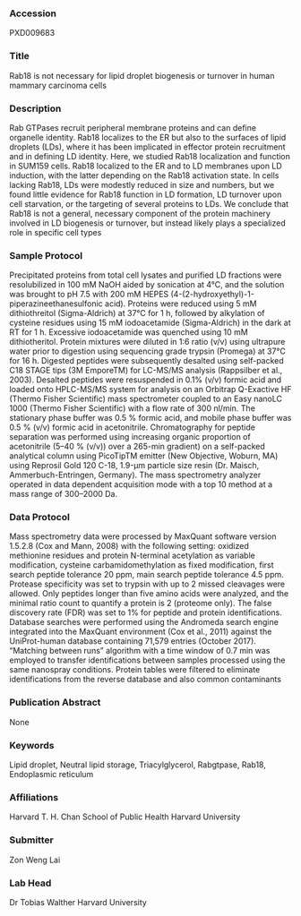 ### Accession
PXD009683

### Title
Rab18 is not necessary for lipid droplet biogenesis or turnover in human mammary carcinoma cells

### Description
Rab GTPases recruit peripheral membrane proteins and can define organelle identity. Rab18 localizes to the ER but also to the surfaces of lipid droplets (LDs), where it has been implicated in effector protein recruitment and in defining LD identity. Here, we studied Rab18 localization and function in SUM159 cells. Rab18 localized to the ER and to LD membranes upon LD induction, with the latter depending on the Rab18 activation state. In cells lacking Rab18, LDs were modestly reduced in size and numbers, but we found little evidence for Rab18 function in LD formation, LD turnover upon cell starvation, or the targeting of several proteins to LDs. We conclude that Rab18 is not a general, necessary component of the protein machinery involved in LD biogenesis or turnover, but instead likely plays a specialized role in specific cell types

### Sample Protocol
Precipitated proteins from total cell lysates and purified LD fractions were resolubilized in 100 mM NaOH aided by sonication at 4°C, and the solution was brought to pH 7.5 with 200 mM HEPES (4-(2-hydroxyethyl)-1-piperazineethanesulfonic acid). Proteins were reduced using 5 mM dithiothreitol (Sigma-Aldrich) at 37°C for 1 h, followed by alkylation of cysteine residues using 15 mM iodoacetamide (Sigma-Aldrich) in the dark at RT for 1 h. Excessive iodoacetamide was quenched using 10 mM dithiotheritol. Protein mixtures were diluted in 1:6 ratio (v/v) using ultrapure water prior to digestion using sequencing grade trypsin (Promega) at 37°C for 16 h. Digested peptides were subsequently desalted using self-packed C18 STAGE tips (3M EmporeTM) for LC-MS/MS analysis (Rappsilber et al., 2003). Desalted peptides were resuspended in 0.1% (v/v) formic acid and loaded onto HPLC-MS/MS system for analysis on an Orbitrap Q-Exactive HF (Thermo Fisher Scientific) mass spectrometer coupled to an Easy nanoLC 1000 (Thermo Fisher Scientific) with a flow rate of 300 nl/min. The stationary phase buffer was 0.5 % formic acid, and mobile phase buffer was 0.5 % (v/v) formic acid in acetonitrile. Chromatography for peptide separation was performed using increasing organic proportion of acetonitrile (5–40 % (v/v)) over a 265-min gradient) on a self-packed analytical column using PicoTipTM emitter (New Objective, Woburn, MA) using Reprosil Gold 120 C-18, 1.9-μm particle size resin (Dr. Maisch, Ammerbuch-Entringen, Germany). The mass spectrometry analyzer operated in data dependent acquisition mode with a top 10 method at a mass range of 300–2000 Da.

### Data Protocol
Mass spectrometry data were processed by MaxQuant software version 1.5.2.8 (Cox and Mann, 2008) with the following setting: oxidized methionine residues and protein N-terminal acetylation as variable modification, cysteine carbamidomethylation as fixed modification, first search peptide tolerance 20 ppm, main search peptide tolerance 4.5 ppm. Protease specificity was set to trypsin with up to 2 missed cleavages were allowed. Only peptides longer than five amino acids were analyzed, and the minimal ratio count to quantify a protein is 2 (proteome only). The false discovery rate (FDR) was set to 1% for peptide and protein identifications. Database searches were performed using the Andromeda search engine integrated into the MaxQuant environment (Cox et al., 2011) against the UniProt-human database containing 71,579 entries (October 2017). “Matching between runs” algorithm with a time window of 0.7 min was employed to transfer identifications between samples processed using the same nanospray conditions. Protein tables were filtered to eliminate identifications from the reverse database and also common contaminants

### Publication Abstract
None

### Keywords
Lipid droplet, Neutral lipid storage, Triacylglycerol, Rabgtpase, Rab18, Endoplasmic reticulum

### Affiliations
Harvard T. H. Chan School of Public Health
Harvard University

### Submitter
Zon Weng Lai

### Lab Head
Dr Tobias Walther
Harvard University


